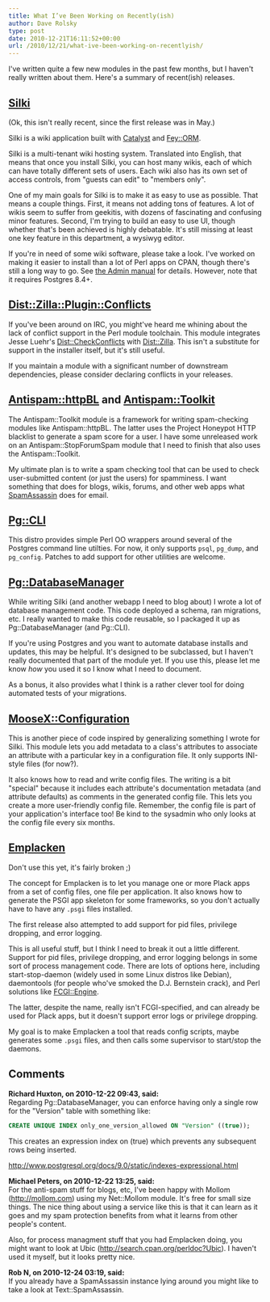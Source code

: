 ```yaml
---
title: What I’ve Been Working on Recently(ish)
author: Dave Rolsky
type: post
date: 2010-12-21T16:11:52+00:00
url: /2010/12/21/what-ive-been-working-on-recentlyish/
---
```


I've written quite a few new modules in the past few months, but I haven't really written about
them. Here's a summary of recent(ish) releases.

## [Silki][1]

(Ok, this isn't really recent, since the first release was in May.)

Silki is a wiki application built with [Catalyst][2] and [Fey::ORM][3].

Silki is a multi-tenant wiki hosting system. Translated into English, that means that once you
install Silki, you can host many wikis, each of which can have totally different sets of users. Each
wiki also has its own set of access controls, from "guests can edit" to "members only".

One of my main goals for Silki is to make it as easy to use as possible. That means a couple things.
First, it means not adding tons of features. A lot of wikis seem to suffer from geekitis, with
dozens of fascinating and confusing minor features. Second, I'm trying to build an easy to use UI,
though whether that's been achieved is highly debatable. It's still missing at least one key feature
in this department, a wysiwyg editor.

If you're in need of some wiki software, please take a look. I've worked on making it easier to
install than a lot of Perl apps on CPAN, though there's still a long way to go. See [the Admin
manual][4] for details. However, note that it requires Postgres 8.4+.

## [Dist::Zilla::Plugin::Conflicts][5]

If you've been around on IRC, you might've heard me whining about the lack of conflict support in
the Perl module toolchain. This module integrates Jesse Luehr's [Dist::CheckConflicts][6] with
[Dist::Zilla][7]. This isn't a substitute for support in the installer itself, but it's still
useful.

If you maintain a module with a significant number of downstream dependencies, please consider
declaring conflicts in your releases.

## [Antispam::httpBL][8] and [Antispam::Toolkit][9]

The Antispam::Toolkit module is a framework for writing spam-checking modules like Antispam::httpBL.
The latter uses the Project Honeypot HTTP blacklist to generate a spam score for a user. I have some
unreleased work on an Antispam::StopForumSpam module that I need to finish that also uses the
Antispam::Toolkit.

My ultimate plan is to write a spam checking tool that can be used to check user-submitted content
(or just the users) for spamminess. I want something that does for blogs, wikis, forums, and other
web apps what [SpamAssassin][10] does for email.

## [Pg::CLI][11]

This distro provides simple Perl OO wrappers around several of the Postgres command line utilties.
For now, it only supports `psql`, `pg_dump`, and `pg_config`. Patches to add support for other
utilities are welcome.

## [Pg::DatabaseManager][12]

While writing Silki (and another webapp I need to blog about) I wrote a lot of database management
code. This code deployed a schema, ran migrations, etc. I really wanted to make this code reusable,
so I packaged it up as Pg::DatabaseManager (and Pg::CLI).

If you're using Postgres and you want to automate database installs and updates, this may be
helpful. It's designed to be subclassed, but I haven't really documented that part of the module
yet. If you use this, please let me know _how_ you used it so I know what I need to document.

As a bonus, it also provides what I think is a rather clever tool for doing automated tests of your
migrations.

## [MooseX::Configuration][13]

This is another piece of code inspired by generalizing something I wrote for Silki. This module lets
you add metadata to a class's attributes to associate an attribute with a particular key in a
configuration file. It only supports INI-style files (for now?).

It also knows how to read and write config files. The writing is a bit "special" because it includes
each attribute's documentation metadata (and attribute defaults) as comments in the generated config
file. This lets you create a more user-friendly config file. Remember, the config file is part of
your application's interface too! Be kind to the sysadmin who only looks at the config file every
six months.

## [Emplacken][14]

Don't use this yet, it's fairly broken ;)

The concept for Emplacken is to let you manage one or more Plack apps from a set of config files,
one file per application. It also knows how to generate the PSGI app skeleton for some frameworks,
so you don't actually have to have any `.psgi` files installed.

The first release also attempted to add support for pid files, privilege dropping, and error
logging.

This is all useful stuff, but I think I need to break it out a little different. Support for pid
files, privilege dropping, and error logging belongs in some sort of process management code. There
are lots of options here, including start-stop-daemon (widely used in some Linux distros like
Debian), daemontools (for people who've smoked the D.J. Bernstein crack), and Perl solutions like
[FCGI::Engine][15].

The latter, despite the name, really isn't FCGI-specified, and can already be used for Plack apps,
but it doesn't support error logs or privilege dropping.

My goal is to make Emplacken a tool that reads config scripts, maybe generates some `.psgi` files,
and then calls some supervisor to start/stop the daemons.

[1]: http://search.cpan.org/dist/Silki
[2]: http://search.cpan.org/dist/Catalyst
[3]: http://search.cpan.org/dist/Fey-ORM
[4]: http://search.cpan.org/dist/Silki-Manual-Admin
[5]: http://search.cpan.org/dist/Dist-Zilla-Plugin-Conflicts
[6]: http://search.cpan.org/dist/Dist-CheckConflicts
[7]: http://search.cpan.org/dist/Dist-Zilla
[8]: http://search.cpan.org/dist/Antispam-httpBL
[9]: http://search.cpan.org/dist/Antispam-Toolkit
[10]: http://spamassassin.org
[11]: http://search.cpan.org/dist/Pg-CLI
[12]: http://search.cpan.org/dist/Pg-DatabaseManager
[13]: http://search.cpan.org/dist/MooseX-Configuration
[14]: http://search.cpan.org/dist/Emplacken
[15]: http://search.cpan.org/dist/FCGI-Engine

## Comments

**Richard Huxton, on 2010-12-22 09:43, said:**  
Regarding Pg::DatabaseManager, you can enforce having only a single row for the "Version" table with
something like:

```sql
CREATE UNIQUE INDEX only_one_version_allowed ON "Version" ((true));
```

This creates an expression index on (true) which prevents any subsequent rows being inserted.

<http://www.postgresql.org/docs/9.0/static/indexes-expressional.html>

**Michael Peters, on 2010-12-22 13:25, said:**  
For the anti-spam stuff for blogs, etc, I've been happy with Mollom (<http://mollom.com>) using my
Net::Mollom module. It's free for small size things. The nice thing about using a service like this
is that it can learn as it goes and my spam protection benefits from what it learns from other
people's content.

Also, for process managment stuff that you had Emplacken doing, you might want to look at Ubic
(<http://search.cpan.org/perldoc?Ubic>). I haven't used it myself, but it looks pretty nice.

**Rob N, on 2010-12-24 03:19, said:**  
If you already have a SpamAssassin instance lying around you might like to take a look at
Text::SpamAssassin.
